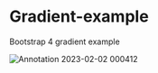 # Gradient-example

Bootstrap 4 gradient example

![Annotation 2023-02-02 000412](https://user-images.githubusercontent.com/92864027/216266554-f5ee3de6-8a13-4252-b9a8-8d5ce50f5c2b.png)

